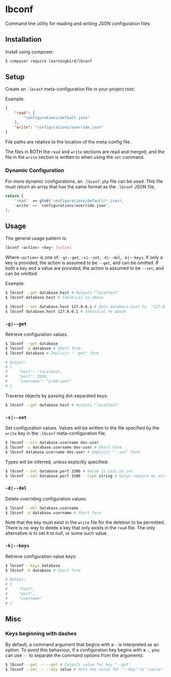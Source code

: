 # lbconf
Command line utility for reading and writing JSON configuration files

## Installation
Install using composer:
```bash
$ composer require learningbird/lbconf
```

## Setup
Create an `.lbconf` meta-configuration file in your project root:

Example:
```json
{
    "read": [
        "configurations/default.json"
    ],
    "write": "configurations/override.json"
}
```
File paths are relative to the location of the meta-config file.

The files in BOTH the `read` and `write` sections are read and merged, and the file in the `write` section is written to when using the `set` command.

### Dynamic Configuration
For more dynamic configurations, an `.lbconf.php` file can be used. This file must return an array that has the same format as the `.lbconf` JSON file.

```php
return [
    'read'  => glob('configurations/default/*.json),
    'write' => 'configurations/override.json',
];
```

## Usage
The general usage pattern is:
```bash
lbconf <action> <key> [value]
```

Where `<action>` is one of: `-g|--get`, `-s|--set`, `-d|--del`, `-k|--keys`.
If only a key is provided, the action is assumed to be `--get`, and can be omitted. If both a key and a value are provided, the action is assumed to be `--set`, and can be omitted.

Example:
```bash
$ lbconf --get database.host # Outputs "localhost"
$ lbconf database.host # Identical to above

$ lbconf --set database.host 127.0.0.1 # Sets database.host to  "127.0.0.1"
$ lbconf database.host 127.0.0.1 # Identical to above
```

### `-g|--get`
Retrieve configuration values.

```bash
$ lbconf --get database
$ lbconf -g database # Short form
$ lbconf database # Implicit "--get" form

# Output:
# {
#     "host": "localhost,
#     "port": 3306,
#     "username": "prod-user"
# }
```

Traverse objects by passing dot-separated keys:
```bash
$ lbconf --get database.host # Outputs "localhost"
```

### `-s|--set`
Set configuration values. Values will be written to the file specified by the `write` key in the `.lbconf` meta-configuration file.

```bash
$ lbconf --set database.username dev-user
$ lbconf -s database.username dev-user # Short form
$ lbconf database.username dev-user # Implicit "--set" form
```

Types will be inferred, unless explicitly specified:
```bash
$ lbconf --set database.port 3306 # Value is cast to int
$ lbconf --set database.port 3306 --type string # Value remains as string
```

### `-d|--del`
Delete overriding configuration values:

```bash
$ lbconf --del database.username
$ lbconf -d database.username # Short form
```

Note that the key must exist in the `write` file for the deletion to be permitted. There is no way to delete a key that only exists in the `read` file.
The only alternative is to set it to null, or some such value.

### `-k|--keys`
Retrieve configuration value keys:

```bash
$ lbconf --keys database
$ lbconf -k database # Short form

# Output:
# [
#     "host",
#     "port",
#     "username"
# ]
```

## Misc
### Keys beginning with dashes
By default, a command argument that begins with a `-` is interpreted as an option. To avoid this behaviour, if a configuration key begins with a `-`, you can use `--` to separate the command options from the arguments:

```bash
$ lbconf --get -- --get # Outputs value for key "--get"
$ lbconf --set -- --key value # Sets the value for "--key" to "value"
```